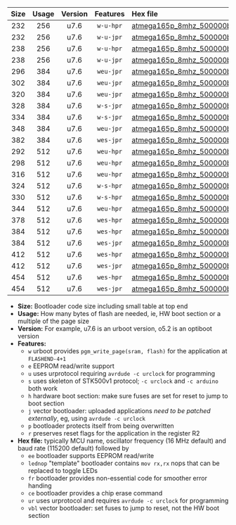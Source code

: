 |Size|Usage|Version|Features|Hex file|
|:-:|:-:|:-:|:-:|:--|
|232|256|u7.6|`w-u-hpr`|[atmega165p_8mhz_500000bps_ur.hex](https://raw.githubusercontent.com/stefanrueger/urboot/main/bootloaders/atmega165p/fcpu_8mhz/500000_bps/atmega165p_8mhz_500000bps_ur.hex)|
|232|256|u7.6|`w-u-jpr`|[atmega165p_8mhz_500000bps_ur_vbl.hex](https://raw.githubusercontent.com/stefanrueger/urboot/main/bootloaders/atmega165p/fcpu_8mhz/500000_bps/atmega165p_8mhz_500000bps_ur_vbl.hex)|
|238|256|u7.6|`w-u-hpr`|[atmega165p_8mhz_500000bps_lednop_ur.hex](https://raw.githubusercontent.com/stefanrueger/urboot/main/bootloaders/atmega165p/fcpu_8mhz/500000_bps/atmega165p_8mhz_500000bps_lednop_ur.hex)|
|238|256|u7.6|`w-u-jpr`|[atmega165p_8mhz_500000bps_lednop_ur_vbl.hex](https://raw.githubusercontent.com/stefanrueger/urboot/main/bootloaders/atmega165p/fcpu_8mhz/500000_bps/atmega165p_8mhz_500000bps_lednop_ur_vbl.hex)|
|296|384|u7.6|`weu-jpr`|[atmega165p_8mhz_500000bps_ee_ur_vbl.hex](https://raw.githubusercontent.com/stefanrueger/urboot/main/bootloaders/atmega165p/fcpu_8mhz/500000_bps/atmega165p_8mhz_500000bps_ee_ur_vbl.hex)|
|302|384|u7.6|`weu-jpr`|[atmega165p_8mhz_500000bps_ee_lednop_ur_vbl.hex](https://raw.githubusercontent.com/stefanrueger/urboot/main/bootloaders/atmega165p/fcpu_8mhz/500000_bps/atmega165p_8mhz_500000bps_ee_lednop_ur_vbl.hex)|
|320|384|u7.6|`weu-jpr`|[atmega165p_8mhz_500000bps_ee_lednop_fr_ur_vbl.hex](https://raw.githubusercontent.com/stefanrueger/urboot/main/bootloaders/atmega165p/fcpu_8mhz/500000_bps/atmega165p_8mhz_500000bps_ee_lednop_fr_ur_vbl.hex)|
|328|384|u7.6|`w-s-jpr`|[atmega165p_8mhz_500000bps_vbl.hex](https://raw.githubusercontent.com/stefanrueger/urboot/main/bootloaders/atmega165p/fcpu_8mhz/500000_bps/atmega165p_8mhz_500000bps_vbl.hex)|
|334|384|u7.6|`w-s-jpr`|[atmega165p_8mhz_500000bps_lednop_vbl.hex](https://raw.githubusercontent.com/stefanrueger/urboot/main/bootloaders/atmega165p/fcpu_8mhz/500000_bps/atmega165p_8mhz_500000bps_lednop_vbl.hex)|
|348|384|u7.6|`weu-jpr`|[atmega165p_8mhz_500000bps_ee_lednop_fr_ce_ur_vbl.hex](https://raw.githubusercontent.com/stefanrueger/urboot/main/bootloaders/atmega165p/fcpu_8mhz/500000_bps/atmega165p_8mhz_500000bps_ee_lednop_fr_ce_ur_vbl.hex)|
|382|384|u7.6|`wes-jpr`|[atmega165p_8mhz_500000bps_ee_vbl.hex](https://raw.githubusercontent.com/stefanrueger/urboot/main/bootloaders/atmega165p/fcpu_8mhz/500000_bps/atmega165p_8mhz_500000bps_ee_vbl.hex)|
|292|512|u7.6|`weu-hpr`|[atmega165p_8mhz_500000bps_ee_ur.hex](https://raw.githubusercontent.com/stefanrueger/urboot/main/bootloaders/atmega165p/fcpu_8mhz/500000_bps/atmega165p_8mhz_500000bps_ee_ur.hex)|
|298|512|u7.6|`weu-hpr`|[atmega165p_8mhz_500000bps_ee_lednop_ur.hex](https://raw.githubusercontent.com/stefanrueger/urboot/main/bootloaders/atmega165p/fcpu_8mhz/500000_bps/atmega165p_8mhz_500000bps_ee_lednop_ur.hex)|
|316|512|u7.6|`weu-hpr`|[atmega165p_8mhz_500000bps_ee_lednop_fr_ur.hex](https://raw.githubusercontent.com/stefanrueger/urboot/main/bootloaders/atmega165p/fcpu_8mhz/500000_bps/atmega165p_8mhz_500000bps_ee_lednop_fr_ur.hex)|
|324|512|u7.6|`w-s-hpr`|[atmega165p_8mhz_500000bps.hex](https://raw.githubusercontent.com/stefanrueger/urboot/main/bootloaders/atmega165p/fcpu_8mhz/500000_bps/atmega165p_8mhz_500000bps.hex)|
|330|512|u7.6|`w-s-hpr`|[atmega165p_8mhz_500000bps_lednop.hex](https://raw.githubusercontent.com/stefanrueger/urboot/main/bootloaders/atmega165p/fcpu_8mhz/500000_bps/atmega165p_8mhz_500000bps_lednop.hex)|
|344|512|u7.6|`weu-hpr`|[atmega165p_8mhz_500000bps_ee_lednop_fr_ce_ur.hex](https://raw.githubusercontent.com/stefanrueger/urboot/main/bootloaders/atmega165p/fcpu_8mhz/500000_bps/atmega165p_8mhz_500000bps_ee_lednop_fr_ce_ur.hex)|
|378|512|u7.6|`wes-hpr`|[atmega165p_8mhz_500000bps_ee.hex](https://raw.githubusercontent.com/stefanrueger/urboot/main/bootloaders/atmega165p/fcpu_8mhz/500000_bps/atmega165p_8mhz_500000bps_ee.hex)|
|384|512|u7.6|`wes-hpr`|[atmega165p_8mhz_500000bps_ee_lednop.hex](https://raw.githubusercontent.com/stefanrueger/urboot/main/bootloaders/atmega165p/fcpu_8mhz/500000_bps/atmega165p_8mhz_500000bps_ee_lednop.hex)|
|384|512|u7.6|`wes-jpr`|[atmega165p_8mhz_500000bps_ee_lednop_vbl.hex](https://raw.githubusercontent.com/stefanrueger/urboot/main/bootloaders/atmega165p/fcpu_8mhz/500000_bps/atmega165p_8mhz_500000bps_ee_lednop_vbl.hex)|
|412|512|u7.6|`wes-hpr`|[atmega165p_8mhz_500000bps_ee_lednop_fr.hex](https://raw.githubusercontent.com/stefanrueger/urboot/main/bootloaders/atmega165p/fcpu_8mhz/500000_bps/atmega165p_8mhz_500000bps_ee_lednop_fr.hex)|
|412|512|u7.6|`wes-jpr`|[atmega165p_8mhz_500000bps_ee_lednop_fr_vbl.hex](https://raw.githubusercontent.com/stefanrueger/urboot/main/bootloaders/atmega165p/fcpu_8mhz/500000_bps/atmega165p_8mhz_500000bps_ee_lednop_fr_vbl.hex)|
|454|512|u7.6|`wes-hpr`|[atmega165p_8mhz_500000bps_ee_lednop_fr_ce.hex](https://raw.githubusercontent.com/stefanrueger/urboot/main/bootloaders/atmega165p/fcpu_8mhz/500000_bps/atmega165p_8mhz_500000bps_ee_lednop_fr_ce.hex)|
|454|512|u7.6|`wes-jpr`|[atmega165p_8mhz_500000bps_ee_lednop_fr_ce_vbl.hex](https://raw.githubusercontent.com/stefanrueger/urboot/main/bootloaders/atmega165p/fcpu_8mhz/500000_bps/atmega165p_8mhz_500000bps_ee_lednop_fr_ce_vbl.hex)|

- **Size:** Bootloader code size including small table at top end
- **Usage:** How many bytes of flash are needed, ie, HW boot section or a multiple of the page size
- **Version:** For example, u7.6 is an urboot version, o5.2 is an optiboot version
- **Features:**
  + `w` urboot provides `pgm_write_page(sram, flash)` for the application at `FLASHEND-4+1`
  + `e` EEPROM read/write support
  + `u` uses urprotocol requiring `avrdude -c urclock` for programming
  + `s` uses skeleton of STK500v1 protocol; `-c urclock` and `-c arduino` both work
  + `h` hardware boot section: make sure fuses are set for reset to jump to boot section
  + `j` vector bootloader: uploaded applications *need to be patched externally*, eg, using `avrdude -c urclock`
  + `p` bootloader protects itself from being overwritten
  + `r` preserves reset flags for the application in the register R2
- **Hex file:** typically MCU name, oscillator frequency (16 MHz default) and baud rate (115200 default) followed by
  + `ee` bootloader supports EEPROM read/write
  + `lednop` "template" bootloader contains `mov rx,rx` nops that can be replaced to toggle LEDs
  + `fr` bootloader provides non-essential code for smoother error handing
  + `ce` bootloader provides a chip erase command
  + `ur` uses urprotocol and requires `avrdude -c urclock` for programming
  + `vbl` vector bootloader: set fuses to jump to reset, not the HW boot section
